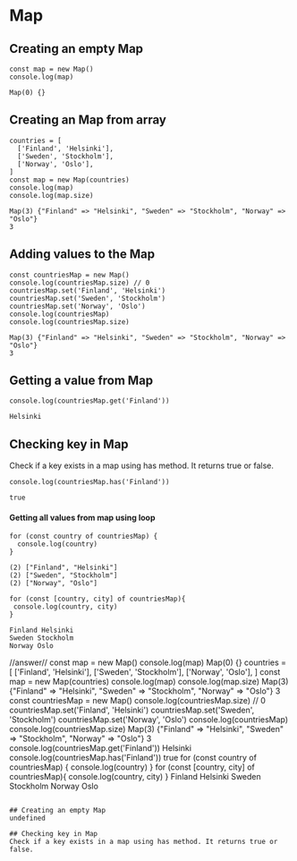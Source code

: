 # Map

## Creating an empty Map

```
const map = new Map()
console.log(map)
```
```
Map(0) {}
```

## Creating an Map from array

```
countries = [
  ['Finland', 'Helsinki'],
  ['Sweden', 'Stockholm'],
  ['Norway', 'Oslo'],
]
const map = new Map(countries)
console.log(map)
console.log(map.size)
```

```
Map(3) {"Finland" => "Helsinki", "Sweden" => "Stockholm", "Norway" => "Oslo"}
3
```

## Adding values to the Map

```
const countriesMap = new Map()
console.log(countriesMap.size) // 0
countriesMap.set('Finland', 'Helsinki')
countriesMap.set('Sweden', 'Stockholm')
countriesMap.set('Norway', 'Oslo')
console.log(countriesMap)
console.log(countriesMap.size)
```
```
Map(3) {"Finland" => "Helsinki", "Sweden" => "Stockholm", "Norway" => "Oslo"}
3
```

## Getting a value from Map
```
console.log(countriesMap.get('Finland'))
```
```
Helsinki
```

## Checking key in Map
Check if a key exists in a map using has method. It returns true or false.

```
console.log(countriesMap.has('Finland'))
```
```
true
```

#### Getting all values from map using loop

```
for (const country of countriesMap) {
  console.log(country)
}
```
```
(2) ["Finland", "Helsinki"]
(2) ["Sweden", "Stockholm"]
(2) ["Norway", "Oslo"]
```
```
for (const [country, city] of countriesMap){
 console.log(country, city)
}
```
```
Finland Helsinki
Sweden Stockholm
Norway Oslo
```


//answer//
const map = new Map()
console.log(map)
Map(0) {}
countries = [
  ['Finland', 'Helsinki'],
  ['Sweden', 'Stockholm'],
  ['Norway', 'Oslo'],
]
const map = new Map(countries)
console.log(map)
console.log(map.size)
Map(3) {"Finland" => "Helsinki", "Sweden" => "Stockholm", "Norway" => "Oslo"}
3
const countriesMap = new Map()
console.log(countriesMap.size) // 0
countriesMap.set('Finland', 'Helsinki')
countriesMap.set('Sweden', 'Stockholm')
countriesMap.set('Norway', 'Oslo')
console.log(countriesMap)
console.log(countriesMap.size)
Map(3) {"Finland" => "Helsinki", "Sweden" => "Stockholm", "Norway" => "Oslo"}
3
console.log(countriesMap.get('Finland'))
Helsinki
console.log(countriesMap.has('Finland'))
true
for (const country of countriesMap) {
  console.log(country)
}
for (const [country, city] of countriesMap){
 console.log(country, city)
}
Finland Helsinki
Sweden Stockholm
Norway Oslo
```# Map

## Creating an empty Map
undefined

## Checking key in Map
Check if a key exists in a map using has method. It returns true or false.
